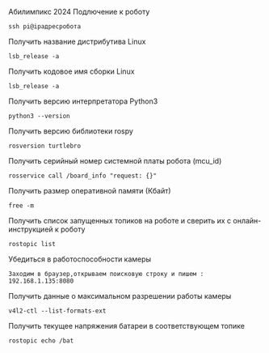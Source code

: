 Абилимпикс 2024
Подлючение к роботу
```
ssh pi@ipадресробота
```
Получить название дистрибутива Linux
```
lsb_release -a
```
Получить кодовое имя сборки Linux
```
lsb_release -a
```
Получить версию интерпретатора Python3
```
python3 --version
```
Получить версию библиотеки rospy
```
rosversion turtlebro
```
Получить серийный номер системной платы робота (mcu_id)
```
rosservice call /board_info "request: {}"
```
Получить размер оперативной памяти (Кбайт)
```
free -m
```
Получить список запущенных топиков на роботе и сверить их с онлайн-инструкцией к роботу
```
rostopic list
```
Убедиться в работоспособности камеры
```
Заходим в браузер,открываем поисковую строку и пишем : 192.168.1.135:8080
```
Получить данные о максимальном разрешении работы камеры
```
v4l2-ctl --list-formats-ext
```
Получить текущее напряжения батареи в соответствующем топике
```
rostopic echo /bat
```


